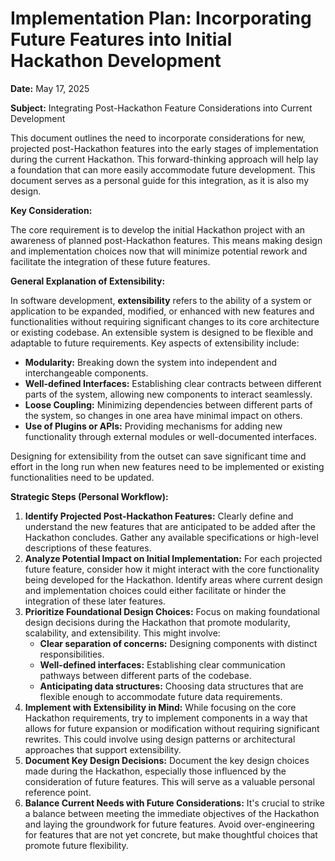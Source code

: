 # Implementation Plan: Incorporating Future Features into Initial Hackathon Development

**Date:** May 17, 2025

**Subject:** Integrating Post-Hackathon Feature Considerations into Current Development

This document outlines the need to incorporate considerations for new, projected post-Hackathon features into the early stages of implementation during the current Hackathon. This forward-thinking approach will help lay a foundation that can more easily accommodate future development. This document serves as a personal guide for this integration, as it is also my design.

**Key Consideration:**

The core requirement is to develop the initial Hackathon project with an awareness of planned post-Hackathon features. This means making design and implementation choices now that will minimize potential rework and facilitate the integration of these future features.

**General Explanation of Extensibility:**

In software development, **extensibility** refers to the ability of a system or application to be expanded, modified, or enhanced with new features and functionalities without requiring significant changes to its core architecture or existing codebase. An extensible system is designed to be flexible and adaptable to future requirements. Key aspects of extensibility include:

* **Modularity:** Breaking down the system into independent and interchangeable components.
* **Well-defined Interfaces:** Establishing clear contracts between different parts of the system, allowing new components to interact seamlessly.
* **Loose Coupling:** Minimizing dependencies between different parts of the system, so changes in one area have minimal impact on others.
* **Use of Plugins or APIs:** Providing mechanisms for adding new functionality through external modules or well-documented interfaces.

Designing for extensibility from the outset can save significant time and effort in the long run when new features need to be implemented or existing functionalities need to be updated.

**Strategic Steps (Personal Workflow):**

1.  **Identify Projected Post-Hackathon Features:** Clearly define and understand the new features that are anticipated to be added after the Hackathon concludes. Gather any available specifications or high-level descriptions of these features.
2.  **Analyze Potential Impact on Initial Implementation:** For each projected future feature, consider how it might interact with the core functionality being developed for the Hackathon. Identify areas where current design and implementation choices could either facilitate or hinder the integration of these later features.
3.  **Prioritize Foundational Design Choices:** Focus on making foundational design decisions during the Hackathon that promote modularity, scalability, and extensibility. This might involve:
    * **Clear separation of concerns:** Designing components with distinct responsibilities.
    * **Well-defined interfaces:** Establishing clear communication pathways between different parts of the codebase.
    * **Anticipating data structures:** Choosing data structures that are flexible enough to accommodate future data requirements.
4.  **Implement with Extensibility in Mind:** While focusing on the core Hackathon requirements, try to implement components in a way that allows for future expansion or modification without requiring significant rewrites. This could involve using design patterns or architectural approaches that support extensibility.
5.  **Document Key Design Decisions:** Document the key design choices made during the Hackathon, especially those influenced by the consideration of future features. This will serve as a valuable personal reference point.
6.  **Balance Current Needs with Future Considerations:** It's crucial to strike a balance between meeting the immediate objectives of the Hackathon and laying the groundwork for future features. Avoid over-engineering for features that are not yet concrete, but make thoughtful choices that promote future flexibility.
